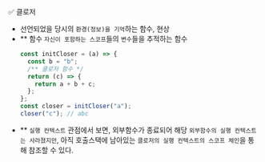 ✅ 클로저

- 선언되었을 당시의 `환경(정보)을 기억`하는 함수, 현상
- \*\* 함수 `자신이 포함하는 스코프`들의 `변수`들을 추적하는 함수
  ```js
  const initCloser = (a) => {
    const b = "b";
    /** 클로저 함수 */
    return (c) => {
      return a + b + c;
    };
  };
  const closer = initCloser("a");
  closer("c"); // abc
  ```
- \*\* `실행 컨텍스트` 관점에서 보면, 외부함수가 종료되어 해당 `외부함수의 실행 컨텍스트는 사라졌지만`, 아직 호출스택에 남아있는 `클로저의 실행 컨텍스트의 스코프 체인`을 통해 참조할 수 있다.
